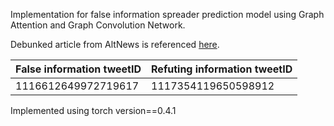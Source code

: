 Implementation for false information spreader prediction model using Graph Attention and Graph Convolution Network.

Debunked article from AltNews is referenced [here](https://www.altnews.in/bjp-mla-raja-singh-plagiarises-pakistan-army-song-dedicates-it-to-indian-army/).
 
| False information tweetID  | Refuting information tweetID |
| ------------- | ------------- |
| 1116612649972719617  | 1117354119650598912 |

Implemented using torch version==0.4.1
